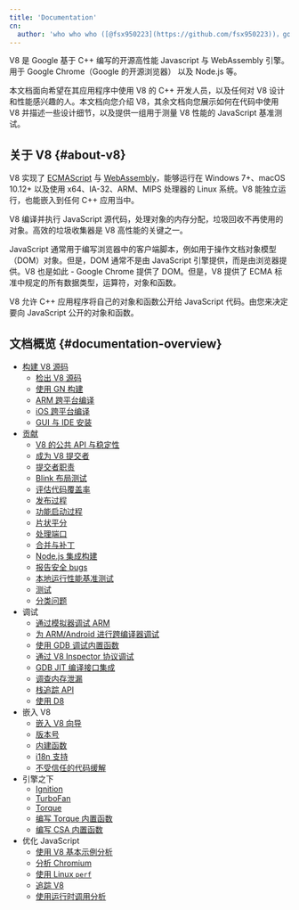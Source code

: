 ```yaml
---
title: 'Documentation'
cn:
  author: 'who who who ([@fsx950223](https://github.com/fsx950223))，good at javascript'
---
```

V8 是 Google 基于 C++ 编写的开源高性能 Javascript 与 WebAssembly 引擎。用于 Google Chrome（Google 的开源浏览器） 以及 Node.js 等。

本文档面向希望在其应用程序中使用 V8 的 C++ 开发人员，以及任何对 V8 设计和性能感兴趣的人。本文档向您介绍 V8，其余文档向您展示如何在代码中使用 V8 并描述一些设计细节，以及提供一组用于测量 V8 性能的 JavaScript 基准测试。

## 关于 V8 {#about-v8}

V8 实现了 <a href="https://tc39.github.io/ecma262/">ECMAScript</a> 与 <a href="https://webassembly.github.io/spec/core/">WebAssembly</a>，能够运行在 Windows 7+、macOS 10.12+ 以及使用 x64、IA-32、ARM、MIPS 处理器的 Linux 系统。V8 能独立运行，也能嵌入到任何 C++ 应用当中。

V8 编译并执行 JavaScript 源代码，处理对象的内存分配，垃圾回收不再使用的对象。高效的垃圾收集器是 V8 高性能的关键之一。

JavaScript 通常用于编写浏览器中的客户端脚本，例如用于操作文档对象模型（DOM）对象。但是，DOM 通常不是由 JavaScript 引擎提供，而是由浏览器提供。V8 也是如此 - Google Chrome 提供了 DOM。但是，V8 提供了 ECMA 标准中规定的所有数据类型，运算符，对象和函数。

V8 允许 C++ 应用程序将自己的对象和函数公开给 JavaScript 代码。由您来决定要向 JavaScript 公开的对象和函数。

## 文档概览 {#documentation-overview}

- [构建 V8 源码](/docs/build/)
    - [检出 V8 源码](/docs/source-code/)
    - [使用 GN 构建](/docs/build-gn/)
    - [ARM 跨平台编译](/docs/cross-compile-arm/)
    - [iOS 跨平台编译](/docs/cross-compile-ios)
    - [GUI 与 IDE 安装](/docs/ide-setup/)
- [贡献](/docs/contribute/)
    - [V8 的公共 API 与稳定性](/docs/api/)
    - [成为 V8 提交者](/docs/become-committer/)
    - [提交者职责](/docs/committer-responsibility/)
    - [Blink 布局测试](/docs/blink-layout-tests/)
    - [评估代码覆盖率](/docs/evaluate-code-coverage/)
    - [发布过程](/docs/release-process/)
    - [功能启动过程](/docs/feature-launch-process/)
    - [片状平分](/docs/flake-bisect/)
    - [处理端口](/docs/ports/)
    - [合并与补丁](/docs/merge-patch/)
    - [Node.js 集成构建](/docs/node-integration/)
    - [报告安全 bugs](/docs/security-bugs/)
    - [本地运行性能基准测试](/docs/benchmarks)
    - [测试](/docs/test/)
    - [分类问题](/docs/triage-issues/)
- 调试
    - [通过模拟器调试 ARM](/docs/debug-arm/)
    - [为 ARM/Android 进行跨编译器调试](/docs/cross-compile-arm/)
    - [使用 GDB 调试内置函数](/docs/gdb/)
    - [通过 V8 Inspector 协议调试](/docs/inspector/)
    - [GDB JIT 编译接口集成](/docs/gdb-jit/)
    - [调查内存泄漏](/docs/memory-leaks/)
    - [栈追踪 API](/docs/stack-trace-api/)
    - [使用 D8](/docs/d8/)
- 嵌入 V8
    - [嵌入 V8 向导](/docs/embed/)
    - [版本号](/docs/version-numbers/)
    - [内建函数](/docs/builtin-functions/)
    - [i18n 支持](/docs/i18n/)
    - [不受信任的代码缓解](/docs/untrusted-code-mitigations/)
- 引擎之下
    - [Ignition](/docs/ignition/)
    - [TurboFan](/docs/turbofan/)
    - [Torque](/docs/torque/)
    - [编写 Torque 内置函数](/docs/torque-builtins/)
    - [编写 CSA  内置函数](/docs/csa-builtins/)
- 优化 JavaScript
    - [使用 V8 基本示例分析](/docs/profile/)
    - [分析 Chromium](/docs/profile-chromium/)
    - [使用 Linux `perf`](/docs/linux-perf/)
    - [追踪 V8](/docs/trace/)
    - [使用运行时调用分析](/docs/rcs)
